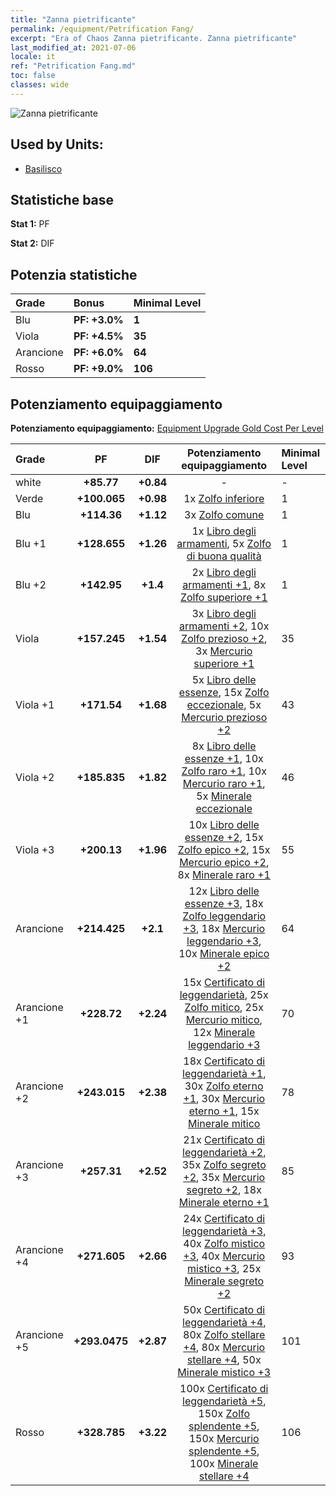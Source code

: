 ```yaml
---
title: "Zanna pietrificante"
permalink: /equipment/Petrification Fang/
excerpt: "Era of Chaos Zanna pietrificante. Zanna pietrificante"
last_modified_at: 2021-07-06
locale: it
ref: "Petrification Fang.md"
toc: false
classes: wide
---
```


  ![Zanna pietrificante](/images/e/e_8044.png)

## Used by Units:

* [Basilisco](/it/units/Basilisk/) 


## Statistiche base
 **Stat 1:** PF

 **Stat 2:** DIF

## Potenzia statistiche

  |     Grade    |   Bonus | Minimal Level | 
  |:-------------|:--------|:--------------| 
  | Blu | **PF: +3.0%** | **1** | 
  | Viola | **PF: +4.5%** | **35** | 
  | Arancione | **PF: +6.0%** | **64** | 
  | Rosso | **PF: +9.0%** | **106** | 


## Potenziamento equipaggiamento
 **Potenziamento equipaggiamento:** [Equipment Upgrade Gold Cost Per Level](/equipment/EquipmentUpgradeCostPerLevel/) 

  |          Grade      | PF | DIF | Potenziamento equipaggiamento | Minimal Level |
  |:--------------------|:---------:|:---------:|:----------------:|:--------------|
  | white | **+85.77** | **+0.84** | - | - |
  | Verde | **+100.065** | **+0.98** | 1x [Zolfo inferiore](/ItemsIT/mat_3/) | 1 |
  | Blu | **+114.36** | **+1.12** | 3x [Zolfo comune](/ItemsIT/mat_9/) | 1 |
  | Blu +1 | **+128.655** | **+1.26** | 1x [Libro degli armamenti](/ItemsIT/mat_18/), 5x [Zolfo di buona qualità](/ItemsIT/mat_15/) | 1 |
  | Blu +2 | **+142.95** | **+1.4** | 2x [Libro degli armamenti +1](/ItemsIT/mat_25/), 8x [Zolfo superiore +1](/ItemsIT/mat_22/) | 1 |
  | Viola | **+157.245** | **+1.54** | 3x [Libro degli armamenti +2](/ItemsIT/mat_32/), 10x [Zolfo prezioso +2](/ItemsIT/mat_29/), 3x [Mercurio superiore +1](/ItemsIT/mat_21/) | 35 |
  | Viola +1 | **+171.54** | **+1.68** | 5x [Libro delle essenze](/ItemsIT/mat_39/), 15x [Zolfo eccezionale](/ItemsIT/mat_36/), 5x [Mercurio prezioso +2](/ItemsIT/mat_28/) | 43 |
  | Viola +2 | **+185.835** | **+1.82** | 8x [Libro delle essenze +1](/ItemsIT/mat_46/), 10x [Zolfo raro +1](/ItemsIT/mat_43/), 10x [Mercurio raro +1](/ItemsIT/mat_42/), 5x [Minerale eccezionale](/ItemsIT/mat_33/) | 46 |
  | Viola +3 | **+200.13** | **+1.96** | 10x [Libro delle essenze +2](/ItemsIT/mat_53/), 15x [Zolfo epico +2](/ItemsIT/mat_50/), 15x [Mercurio epico +2](/ItemsIT/mat_49/), 8x [Minerale raro +1](/ItemsIT/mat_40/) | 55 |
  | Arancione | **+214.425** | **+2.1** | 12x [Libro delle essenze +3](/ItemsIT/mat_60/), 18x [Zolfo leggendario +3](/ItemsIT/mat_57/), 18x [Mercurio leggendario +3](/ItemsIT/mat_56/), 10x [Minerale epico +2](/ItemsIT/mat_47/) | 64 |
  | Arancione +1 | **+228.72** | **+2.24** | 15x [Certificato di leggendarietà](/ItemsIT/mat_67/), 25x [Zolfo mitico](/ItemsIT/mat_64/), 25x [Mercurio mitico](/ItemsIT/mat_63/), 12x [Minerale leggendario +3](/ItemsIT/mat_54/) | 70 |
  | Arancione +2 | **+243.015** | **+2.38** | 18x [Certificato di leggendarietà +1](/ItemsIT/mat_74/), 30x [Zolfo eterno +1](/ItemsIT/mat_71/), 30x [Mercurio eterno +1](/ItemsIT/mat_70/), 15x [Minerale mitico](/ItemsIT/mat_61/) | 78 |
  | Arancione +3 | **+257.31** | **+2.52** | 21x [Certificato di leggendarietà +2](/ItemsIT/mat_81/), 35x [Zolfo segreto +2](/ItemsIT/mat_78/), 35x [Mercurio segreto +2](/ItemsIT/mat_77/), 18x [Minerale eterno +1](/ItemsIT/mat_68/) | 85 |
  | Arancione +4 | **+271.605** | **+2.66** | 24x [Certificato di leggendarietà +3](/ItemsIT/mat_88/), 40x [Zolfo mistico +3](/ItemsIT/mat_85/), 40x [Mercurio mistico +3](/ItemsIT/mat_84/), 25x [Minerale segreto +2](/ItemsIT/mat_75/) | 93 |
  | Arancione +5 | **+293.0475** | **+2.87** | 50x [Certificato di leggendarietà +4](/ItemsIT/mat_95/), 80x [Zolfo stellare +4](/ItemsIT/mat_92/), 80x [Mercurio stellare +4](/ItemsIT/mat_91/), 50x [Minerale mistico +3](/ItemsIT/mat_82/) | 101 |
  | Rosso | **+328.785** | **+3.22** | 100x [Certificato di leggendarietà +5](/ItemsIT/mat_102/), 150x [Zolfo splendente +5](/ItemsIT/mat_99/), 150x [Mercurio splendente +5](/ItemsIT/mat_98/), 100x [Minerale stellare +4](/ItemsIT/mat_89/) | 106 |


